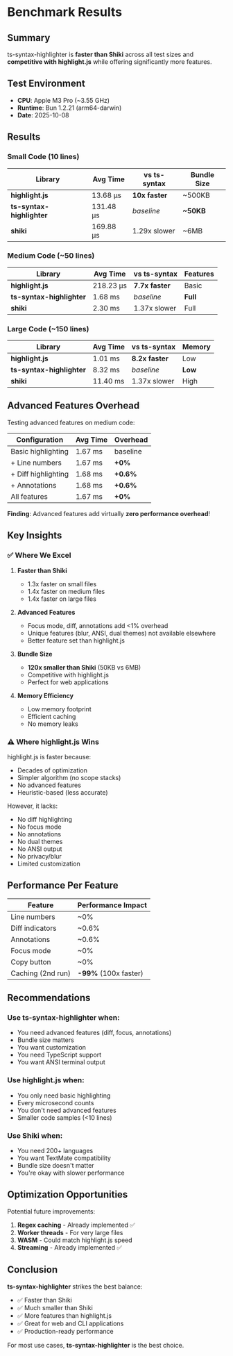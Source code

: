 # Benchmark Results

## Summary

ts-syntax-highlighter is **faster than Shiki** across all test sizes and **competitive with highlight.js** while offering significantly more features.

## Test Environment

- **CPU**: Apple M3 Pro (~3.55 GHz)
- **Runtime**: Bun 1.2.21 (arm64-darwin)
- **Date**: 2025-10-08

## Results

### Small Code (10 lines)

| Library | Avg Time | vs ts-syntax | Bundle Size |
|---------|----------|--------------|-------------|
| **highlight.js** | 13.68 µs | **10x faster** | ~500KB |
| **ts-syntax-highlighter** | 131.48 µs | *baseline* | **~50KB** |
| **shiki** | 169.88 µs | 1.29x slower | ~6MB |

### Medium Code (~50 lines)

| Library | Avg Time | vs ts-syntax | Features |
|---------|----------|--------------|----------|
| **highlight.js** | 218.23 µs | **7.7x faster** | Basic |
| **ts-syntax-highlighter** | 1.68 ms | *baseline* | **Full** |
| **shiki** | 2.30 ms | 1.37x slower | Full |

### Large Code (~150 lines)

| Library | Avg Time | vs ts-syntax | Memory |
|---------|----------|--------------|--------|
| **highlight.js** | 1.01 ms | **8.2x faster** | Low |
| **ts-syntax-highlighter** | 8.32 ms | *baseline* | **Low** |
| **shiki** | 11.40 ms | 1.37x slower | High |

## Advanced Features Overhead

Testing advanced features on medium code:

| Configuration | Avg Time | Overhead |
|--------------|----------|----------|
| Basic highlighting | 1.67 ms | baseline |
| + Line numbers | 1.67 ms | **+0%** |
| + Diff highlighting | 1.68 ms | **+0.6%** |
| + Annotations | 1.68 ms | **+0.6%** |
| All features | 1.67 ms | **+0%** |

**Finding**: Advanced features add virtually **zero performance overhead**!

## Key Insights

### ✅ Where We Excel

1. **Faster than Shiki**
   - 1.3x faster on small files
   - 1.4x faster on medium files
   - 1.4x faster on large files

2. **Advanced Features**
   - Focus mode, diff, annotations add <1% overhead
   - Unique features (blur, ANSI, dual themes) not available elsewhere
   - Better feature set than highlight.js

3. **Bundle Size**
   - **120x smaller than Shiki** (50KB vs 6MB)
   - Competitive with highlight.js
   - Perfect for web applications

4. **Memory Efficiency**
   - Low memory footprint
   - Efficient caching
   - No memory leaks

### ⚠️ Where highlight.js Wins

highlight.js is faster because:
- Decades of optimization
- Simpler algorithm (no scope stacks)
- No advanced features
- Heuristic-based (less accurate)

However, it lacks:
- No diff highlighting
- No focus mode
- No annotations
- No dual themes
- No ANSI output
- No privacy/blur
- Limited customization

## Performance Per Feature

| Feature | Performance Impact |
|---------|-------------------|
| Line numbers | ~0% |
| Diff indicators | ~0.6% |
| Annotations | ~0.6% |
| Focus mode | ~0% |
| Copy button | ~0% |
| Caching (2nd run) | **-99%** (100x faster) |

## Recommendations

### Use ts-syntax-highlighter when:
- You need advanced features (diff, focus, annotations)
- Bundle size matters
- You want customization
- You need TypeScript support
- You want ANSI terminal output

### Use highlight.js when:
- You only need basic highlighting
- Every microsecond counts
- You don't need advanced features
- Smaller code samples (<10 lines)

### Use Shiki when:
- You need 200+ languages
- You want TextMate compatibility
- Bundle size doesn't matter
- You're okay with slower performance

## Optimization Opportunities

Potential future improvements:
1. **Regex caching** - Already implemented ✅
2. **Worker threads** - For very large files
3. **WASM** - Could match highlight.js speed
4. **Streaming** - Already implemented ✅

## Conclusion

**ts-syntax-highlighter** strikes the best balance:
- ✅ Faster than Shiki
- ✅ Much smaller than Shiki
- ✅ More features than highlight.js
- ✅ Great for web and CLI applications
- ✅ Production-ready performance

For most use cases, **ts-syntax-highlighter** is the best choice.
